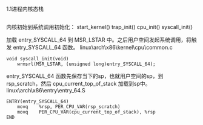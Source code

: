 1.1进程内核态栈
```

```
内核初始到系统调用初始化：
	start_kernel()
		trap_init()
			cpu_init()
				syscall_init()


加载 entry_SYSCALL_64 到 MSR_LSTAR 中。之后用户空间发起系统调用，将触发 entry_SYSCALL_64 函数。
linux\arch\x86\kernel\cpu\common.c
```
void syscall_init(void)	
	wrmsrl(MSR_LSTAR, (unsigned long)entry_SYSCALL_64);
```

entry_SYSCALL_64 函数先保存当下的sp，也就用户空间的sp，到rsp_scratch，然后 cpu_current_top_of_stack 加载到sp中。
linux\arch\x86\entry\entry_64.S
```
ENTRY(entry_SYSCALL_64)
	movq	%rsp, PER_CPU_VAR(rsp_scratch)
	movq	PER_CPU_VAR(cpu_current_top_of_stack), %rsp		
END
```
